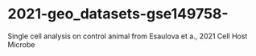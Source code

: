 # 2021-geo_datasets-gse149758-
Single cell analysis on control animal from Esaulova et a., 2021 Cell Host Microbe
